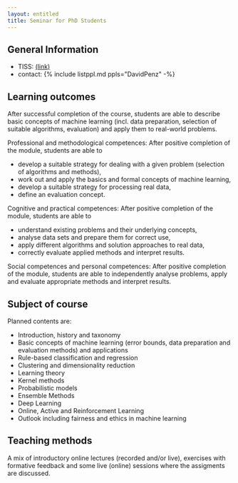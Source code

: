 ```yaml
---
layout: entitled
title: Seminar for PhD Students
---
```


## General Information

- TISS: [(link)](https://tiss.tuwien.ac.at/course/courseAnnouncement.xhtml?dswid=8162&dsrid=659&courseNumber=194025)
- contact: {% include listppl.md ppls="DavidPenz" -%}

## Learning outcomes

After successful completion of the course, students are able to describe basic concepts of machine learning (incl. data preparation, selection of suitable algorithms, evaluation) and apply them to real-world problems.

Professional and methodological competences: After positive completion of the module, students are able to

- develop a suitable strategy for dealing with a given problem (selection of algorithms and methods),
- work out and apply the basics and formal concepts of machine learning,
- develop a suitable strategy for processing real data,
- define an evaluation concept.

Cognitive and practical competences: After positive completion of the module, students are able to

- understand existing problems and their underlying concepts,
- analyse data sets and prepare them for correct use,
- apply different algorithms and solution approaches to real data,
- correctly evaluate applied methods and interpret results.

Social competences and personal competences: After positive completion of the module, students are able to independently analyse problems, apply and evaluate appropriate methods and interpret results.


## Subject of course

Planned contents are:

- Introduction, history and taxonomy
- Basic concepts of machine learning (error bounds, data preparation and evaluation methods) and applications
- Rule-based classification and regression
- Clustering and dimensionality reduction
- Learning theory
- Kernel methods
- Probabilistic models
- Ensemble Methods
- Deep Learning
- Online, Active and Reinforcement Learning
- Outlook including fairness and ethics in machine learning



## Teaching methods

A mix of introductory online lectures (recorded and/or live), exercises with formative feedback and some live (online) sessions where the assigments are discussed.
